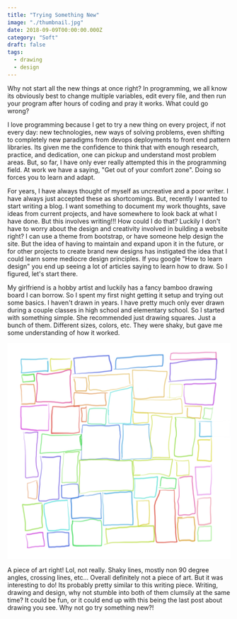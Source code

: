 ```yaml
---
title: "Trying Something New"
image: "./thumbnail.jpg"
date: 2018-09-09T00:00:00.000Z
category: "Soft"
draft: false
tags:
  - drawing
  - design
---
```


Why not start all the new things at once right? In programming, we all know its obviously best to change multiple variables, edit every file, and then run your program after hours of coding and pray it works. What could go wrong?

I love programming because I get to try a new thing on every project, if not every day: new technologies, new ways of solving problems, even shifting to completely new paradigms from devops deployments to front end pattern libraries. Its given me the confidence to think that with enough research, practice, and dedication, one can pickup and understand most problem areas. But, so far, I have only ever really attempted this in the programming field. At work we have a saying, "Get out of your comfort zone". Doing so forces you to learn and adapt.

For years, I have always thought of myself as uncreative and a poor writer. I have always just accepted these as shortcomings. But, recently I wanted to start writing a blog. I want something to document my work thoughts, save ideas from current projects, and have somewhere to look back at what I have done. But this involves writing!!! How could I do that? Luckily I don't have to worry about the design and creativity involved in building a website right? I can use a theme from bootstrap, or have someone help design the site. But the idea of having to maintain and expand upon it in the future, or for other projects to create brand new designs has instigated the idea that I could learn some mediocre design principles. If you google "How to learn design" you end up seeing a lot of articles saying to learn how to draw. So I figured, let's start there.

My girlfriend is a hobby artist and luckily has a fancy bamboo drawing board I can borrow. So I spent my first night getting it setup and trying out some basics. I haven't drawn in years. I have pretty much only ever drawn during a couple classes in high school and elementary school. So I started with something simple. She recommended just drawing squares. Just a bunch of them. Different sizes, colors, etc. They were shaky, but gave me some understanding of how it worked.

![Squares](./squares.png)

A piece of art right! Lol, not really. Shaky lines, mostly non 90 degree angles, crossing lines, etc... Overall definitely not a piece of art. But it was interesting to do! Its probably pretty similar to this writing piece. Writing, drawing and design, why not stumble into both of them clumsily at the same time? It could be fun, or it could end up with this being the last post about drawing you see. Why not go try something new?!
